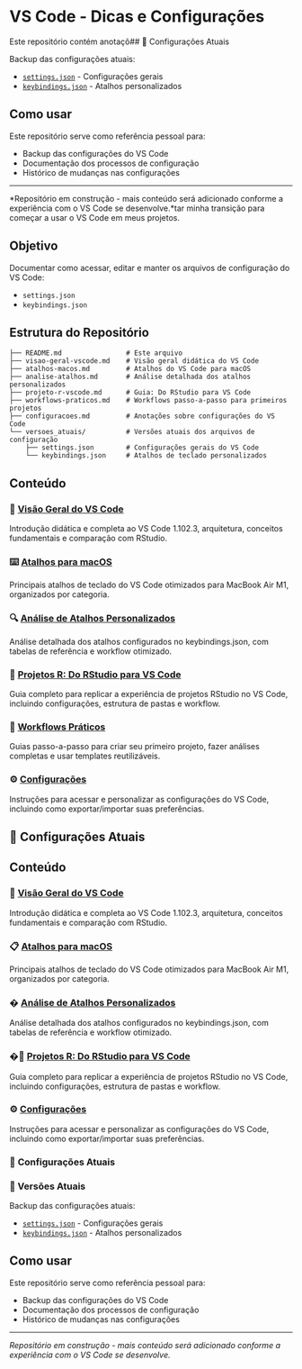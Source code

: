 # VS Code - Dicas e Configurações

Este repositório contém anotaçõ## 🔧 Configurações Atuais

Backup das configurações atuais:
- [`settings.json`](versoes_atuais/settings.json) - Configurações gerais
- [`keybindings.json`](versoes_atuais/keybindings.json) - Atalhos personalizados

## Como usar

Este repositório serve como referência pessoal para:
- Backup das configurações do VS Code
- Documentação dos processos de configuração
- Histórico de mudanças nas configurações

---

*Repositório em construção - mais conteúdo será adicionado conforme a experiência com o VS Code se desenvolve.*tar minha transição para começar a usar o VS Code em meus projetos.

## Objetivo

Documentar como acessar, editar e manter os arquivos de configuração do VS Code:
- `settings.json`
- `keybindings.json`

## Estrutura do Repositório

```
├── README.md                # Este arquivo
├── visao-geral-vscode.md    # Visão geral didática do VS Code
├── atalhos-macos.md         # Atalhos do VS Code para macOS
├── analise-atalhos.md       # Análise detalhada dos atalhos personalizados
├── projeto-r-vscode.md      # Guia: Do RStudio para VS Code
├── workflows-praticos.md    # Workflows passo-a-passo para primeiros projetos
├── configuracoes.md         # Anotações sobre configurações do VS Code
└── versoes_atuais/          # Versões atuais dos arquivos de configuração
    ├── settings.json        # Configurações gerais do VS Code
    └── keybindings.json     # Atalhos de teclado personalizados
```

## Conteúdo

### 📖 [Visão Geral do VS Code](visao-geral-vscode.md)
Introdução didática e completa ao VS Code 1.102.3, arquitetura, conceitos fundamentais e comparação com RStudio.

### ⌨️ [Atalhos para macOS](atalhos-macos.md)
Principais atalhos de teclado do VS Code otimizados para MacBook Air M1, organizados por categoria.

### 🔍 [Análise de Atalhos Personalizados](analise-atalhos.md)
Análise detalhada dos atalhos configurados no keybindings.json, com tabelas de referência e workflow otimizado.

### 🔄 [Projetos R: Do RStudio para VS Code](projeto-r-vscode.md)
Guia completo para replicar a experiência de projetos RStudio no VS Code, incluindo configurações, estrutura de pastas e workflow.

### 🚀 [Workflows Práticos](workflows-praticos.md)
Guias passo-a-passo para criar seu primeiro projeto, fazer análises completas e usar templates reutilizáveis.

### ⚙️ [Configurações](configuracoes.md)
Instruções para acessar e personalizar as configurações do VS Code, incluindo como exportar/importar suas preferências.

## 🔧 Configurações Atuais

## Conteúdo

### 🎯 [Visão Geral do VS Code](visao-geral-vscode.md)
Introdução didática e completa ao VS Code 1.102.3, arquitetura, conceitos fundamentais e comparação com RStudio.

### 📋 [Atalhos para macOS](atalhos-macos.md)
Principais atalhos de teclado do VS Code otimizados para MacBook Air M1, organizados por categoria.

### � [Análise de Atalhos Personalizados](analise-atalhos.md)
Análise detalhada dos atalhos configurados no keybindings.json, com tabelas de referência e workflow otimizado.

### �🔄 [Projetos R: Do RStudio para VS Code](projeto-r-vscode.md)
Guia completo para replicar a experiência de projetos RStudio no VS Code, incluindo configurações, estrutura de pastas e workflow.

### ⚙️ [Configurações](configuracoes.md)
Instruções para acessar e personalizar as configurações do VS Code, incluindo como exportar/importar suas preferências.

### 🔧 **Configurações Atuais**

### 📁 Versões Atuais
Backup das configurações atuais:
- [`settings.json`](versoes_atuais/settings.json) - Configurações gerais
- [`keybindings.json`](versoes_atuais/keybindings.json) - Atalhos personalizados

## Como usar

Este repositório serve como referência pessoal para:
- Backup das configurações do VS Code
- Documentação dos processos de configuração
- Histórico de mudanças nas configurações

---

*Repositório em construção - mais conteúdo será adicionado conforme a experiência com o VS Code se desenvolve.*
